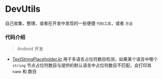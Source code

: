 # DevUtils

自己收集，整理，或者在开发中发现的一些便捷 `代码工具`，或者 `方法`

### 代码介绍

> Android 开发
  - [TextStringPlaceholder.kt](https://github.com/kakarrot/DevUtils/blob/main/TestStringPlaceholder.kt) 用于多语言占位符数目检测，如果某个语言中哪个 `string` 节点占位符数目与提供的默认语言中占位符数目不匹配，会打印其 `name` 和 数目
